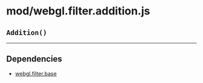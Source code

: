 # mod/webgl.filter.addition.js
## `Addition()`




----

## Dependencies
* [webgl.filter.base](webgl.filter.base.md)